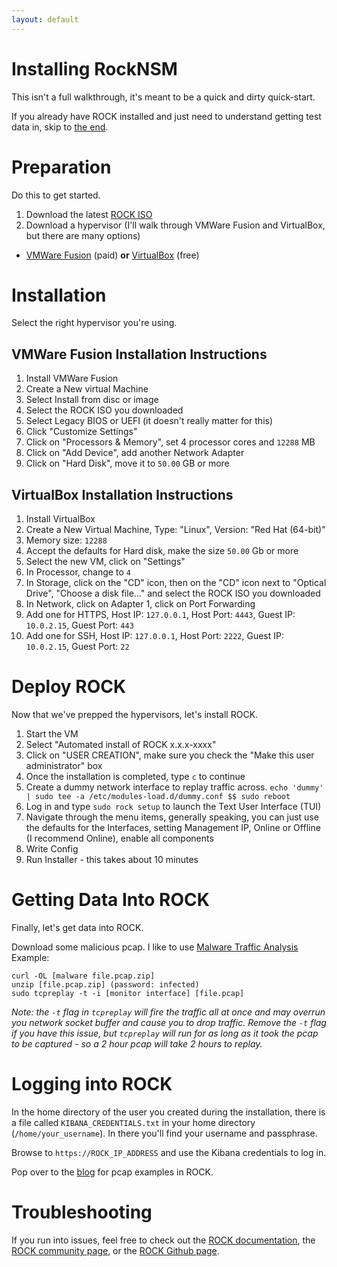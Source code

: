```yaml
---
layout: default
---
```


# Installing RockNSM
This isn't a full walkthrough, it's meant to be a quick and dirty quick-start.

If you already have ROCK installed and just need to understand getting test data in, skip to [the end](https://github.com/huntops-blue/huntops-blue.github.io/blob/master/rock-install.md#getting-data-into-rock).

# Preparation
Do this to get started.
1. Download the latest [ROCK ISO](https://download.rocknsm.io/isos/stable/)
1. Download a hypervisor (I'll walk through VMWare Fusion and VirtualBox, but there are many options)
 - [VMWare Fusion](https://www.vmware.com/products/fusion/fusion-evaluation.html) (paid) **or** [VirtualBox](https://www.virtualbox.org/wiki/Downloads) (free)

# Installation
Select the right hypervisor you're using.

## VMWare Fusion Installation Instructions

1. Install VMWare Fusion
1. Create a New virtual Machine
1. Select Install from disc or image
1. Select the ROCK ISO you downloaded
1. Select Legacy BIOS or UEFI (it doesn't really matter for this)
1. Click "Customize Settings"
1. Click on "Processors & Memory", set 4 processor cores and `12288` MB
1. Click on "Add Device", add another Network Adapter
1. Click on "Hard Disk", move it to `50.00` GB or more

## VirtualBox Installation Instructions

1. Install VirtualBox
1. Create a New Virtual Machine, Type: "Linux", Version: "Red Hat (64-bit)"
1. Memory size: `12288`
1. Accept the defaults for Hard disk, make the size `50.00` Gb or more
1. Select the new VM, click on "Settings"
1. In Processor, change to `4`
1. In Storage, click on the "CD" icon, then on the "CD" icon next to "Optical Drive", "Choose a disk file..." and select the ROCK ISO you downloaded
1. In Network, click on Adapter 1, click on Port Forwarding
1. Add one for HTTPS, Host IP: `127.0.0.1`, Host Port: `4443`, Guest IP: `10.0.2.15`, Guest Port: `443`
1. Add one for SSH, Host IP: `127.0.0.1`, Host Port: `2222`, Guest IP: `10.0.2.15`, Guest Port: `22`

# Deploy ROCK
Now that we've prepped the hypervisors, let's install ROCK.

1. Start the VM
1. Select "Automated install of ROCK x.x.x-xxxx"
1. Click on "USER CREATION", make sure you check the "Make this user administrator" box
1. Once the installation is completed, type `c` to continue
1. Create a dummy network interface to replay traffic across. `echo 'dummy' | sudo tee -a /etc/modules-load.d/dummy.conf $$ sudo reboot`
1. Log in and type `sudo rock setup` to launch the Text User Interface (TUI)
1. Navigate through the menu items, generally speaking, you can just use the defaults for the Interfaces, setting Management IP, Online or Offline (I recommend Online), enable all components
1. Write Config
1. Run Installer - this takes about 10 minutes

# Getting Data Into ROCK
Finally, let's get data into ROCK.

Download some malicious pcap. I like to use [Malware Traffic Analysis](https://www.malware-traffic-analysis.net)
Example:
```
curl -OL [malware file.pcap.zip]
unzip [file.pcap.zip] (password: infected)
sudo tcpreplay -t -i [monitor interface] [file.pcap]
```
*Note: the `-t` flag in `tcpreplay` will fire the traffic all at once and may overrun you network socket buffer and cause you to drop traffic. Remove the `-t` flag if you have this issue, but `tcpreplay` will run for as long as it took the pcap to be captured - so a 2 hour pcap will take 2 hours to replay.*

# Logging into ROCK
In the home directory of the user you created during the installation, there is a file called `KIBANA_CREDENTIALS.txt` in your home directory (`/home/your_username`). In there you'll find your username and passphrase.

Browse to `https://ROCK_IP_ADDRESS` and use the Kibana credentials to log in.

Pop over to the [blog](https://huntops.blue) for pcap examples in ROCK.

# Troubleshooting
If you run into issues, feel free to check out the [ROCK documentation](https://docs.rocknsm.io), the [ROCK community page](https://community.rocknsm.io), or the [ROCK Github page](https://github.com/rocknsm/rock).
